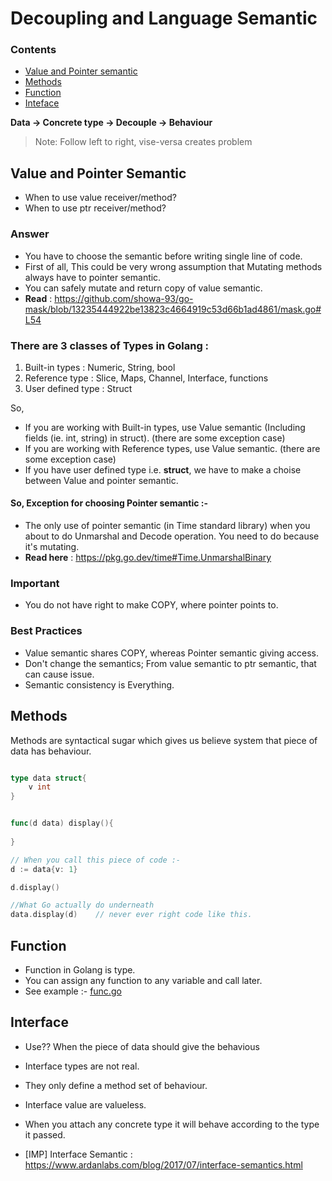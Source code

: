 # Decoupling and Language Semantic

### Contents

- [Value and Pointer semantic](#value-and-pointer-semantic`)
- [Methods](#methods)
- [Function](#function)
- [Inteface](#interface)

**Data -> Concrete type -> Decouple -> Behaviour**

> Note: Follow left to right, vise-versa creates problem

## Value and Pointer Semantic

- When to use  value receiver/method?
- When to use ptr receiver/method?

### Answer

- You have to choose the semantic before writing single line of code.
- First of all, This could be very wrong assumption that Mutating methods always have to pointer semantic.
- You can safely mutate and return copy of value semantic.
- **Read** : https://github.com/showa-93/go-mask/blob/13235444922be13823c4664919c53d66b1ad4861/mask.go#L54


### There are 3 classes of Types in Golang :

1. Built-in types : Numeric, String, bool
2. Reference type : Slice, Maps, Channel, Interface, functions
3. User defined type : Struct

So,

- If you are working with Built-in types, use Value semantic (Including fields (ie. int, string) in struct). (there are some exception case)
- If you are working with Reference types, use Value semantic. (there are some exception case)
- If you have user defined type i.e. **struct**, we have to make a choise between Value and pointer semantic.

#### So, Exception for choosing Pointer semantic :-

- The only use of pointer semantic (in Time standard library) when you about to do Unmarshal and Decode operation. You need to do because it's mutating.
- **Read here** : https://pkg.go.dev/time#Time.UnmarshalBinary

### Important 

- You do not have right  to make COPY, where pointer points to.


### Best Practices
- Value semantic shares COPY, whereas Pointer semantic giving access.
- Don't change the semantics; From value semantic to ptr semantic, that can cause issue.
- Semantic consistency is Everything.



## Methods 

Methods are syntactical sugar which gives us believe system that piece of data has behaviour. 

```go 

type data struct{
	v int
}


func(d data) display(){
	
}

// When you call this piece of code :-
d := data{v: 1}

d.display()

//What Go actually do underneath
data.display(d)    // never ever right code like this.

```

## Function 

- Function in Golang is type.
- You can assign any function to any variable and call later.
- See example :- [func.go](func.go)

## Interface

- Use?? When the piece of data should give the behavious
- Interface types are not real. 
- They only define a method set of behaviour.
- Interface value are valueless.
- When you attach any concrete type it will behave according to the type it passed.


- [IMP] Interface Semantic : https://www.ardanlabs.com/blog/2017/07/interface-semantics.html